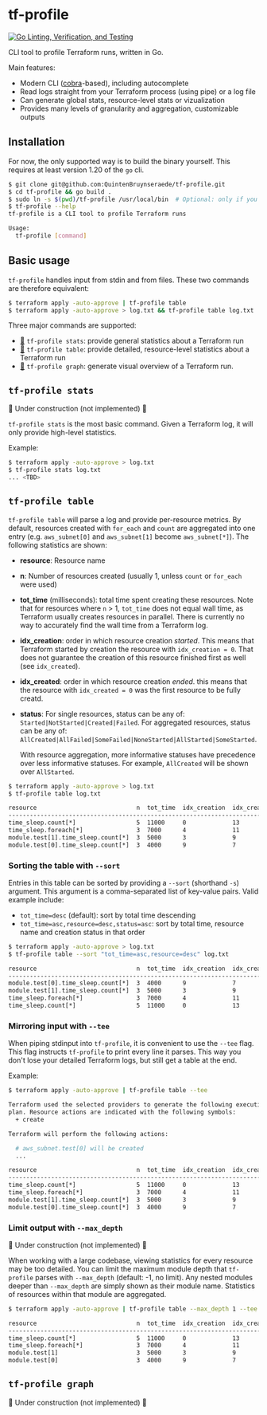 # tf-profile

[![Go Linting, Verification, and Testing](https://github.com/QuintenBruynseraede/tf-profile/actions/workflows/go-fmt-vet-tests.yml/badge.svg?branch=main)](https://github.com/QuintenBruynseraede/tf-profile/actions/workflows/go-fmt-vet-tests.yml)

CLI tool to profile Terraform runs, written in Go.

Main features:
- Modern CLI ([cobra](https://github.com/spf13/cobra)-based), including autocomplete
- Read logs straight from your Terraform process (using pipe) or a log file
- Can generate global stats, resource-level stats or vizualization
- Provides many levels of granularity and aggregation, customizable outputs

## Installation

For now, the only supported way is to build the binary yourself. This requires at least version 1.20 of the `go` cli.

```bash
$ git clone git@github.com:QuintenBruynseraede/tf-profile.git
$ cd tf-profile && go build .
$ sudo ln -s $(pwd)/tf-profile /usr/local/bin  # Optional: only if you want to run tf-profile from other directories
$ tf-profile --help
tf-profile is a CLI tool to profile Terraform runs

Usage:
  tf-profile [command]
```

## Basic usage

`tf-profile` handles input from stdin and from files. These two commands are therefore equivalent:

```bash
$ terraform apply -auto-approve | tf-profile table
$ terraform apply -auto-approve > log.txt && tf-profile table log.txt
```

Three major commands are supported:
- [🔗](#anchor_stats) `tf-profile stats`: provide general statistics about a Terraform run
- [🔗](#anchor_table) `tf-profile table`: provide detailed, resource-level statistics about a Terraform run
- [🔗](#anchor_graph) `tf-profile graph`: generate visual overview of a Terraform run.


## `tf-profile stats`
<a name="anchor_stats"></a>
🚧 Under construction (not implemented) 🚧

`tf-profile stats` is the most basic command. Given a Terraform log, it will only provide high-level statistics.

Example:
```bash
$ terraform apply -auto-approve > log.txt
$ tf-profile stats log.txt
... <TBD>
```

## `tf-profile table`
<a name="anchor_table"></a>
`tf-profile table` will parse a log and provide per-resource metrics. By default, resources created with `for_each` and `count` are aggregated into one entry (e.g. `aws_subnet[0]` and `aws_subnet[1]` become `aws_subnet[*]`). The following statistics are shown:

- **resource**: Resource name
- **n**: Number of resources created (usually 1, unless `count` or `for_each` were used)
- **tot_time** (milliseconds): total time spent creating these resources. Note that for resources where `n` > 1, `tot_time` does not equal wall time, as Terraform usually creates resources in parallel. There is currently no way to accurately find the wall time from a Terraform log.
- **idx_creation**: order in which resource creation _started_. This means that Terraform started by creation the resource with `idx_creation = 0`. That does not guarantee the creation of this resource finished first as well (see `idx_created`).
- **idx_created**: order in which resource creation _ended_. this means that the resource with `idx_created = 0` was the first resource to be fully creatd.
- **status**: For single resources, status can be any of: `Started|NotStarted|Created|Failed`. For aggregated resources, status can be any of: `AllCreated|AllFailed|SomeFailed|NoneStarted|AllStarted|SomeStarted`.
   
    With resource aggregation, more informative statuses have precedence over less informative statuses. For example, `AllCreated` will be shown over `AllStarted`.
```bash
$ terraform apply -auto-approve > log.txt
$ tf-profile table log.txt

resource                            n  tot_time  idx_creation  idx_created  status    
-------------------------------------------------------------------------------------- 
time_sleep.count[*]                 5  11000     0             13           AllCreated  
time_sleep.foreach[*]               3  7000      4             11           AllCreated  
module.test[1].time_sleep.count[*]  3  5000      3             9            AllCreated  
module.test[0].time_sleep.count[*]  3  4000      9             7            AllCreated 
```

### Sorting the table with `--sort`

Entries in this table can be sorted by providing a `--sort` (shorthand `-s`) argument. This argument is a comma-separated list of key-value pairs. Valid example include:
- `tot_time=desc` (default): sort by total time descending
- `tot_time=asc,resource=desc,status=asc`: sort by total time, resource name and creation status in that order

```bash
$ terraform apply -auto-approve > log.txt
$ tf-profile table --sort "tot_time=asc,resource=desc" log.txt

resource                            n  tot_time  idx_creation  idx_created  status      
--------------------------------------------------------------------------------------
module.test[0].time_sleep.count[*]  3  4000      9             7            AllCreated  
module.test[1].time_sleep.count[*]  3  5000      3             9            AllCreated  
time_sleep.foreach[*]               3  7000      4             11           AllCreated  
time_sleep.count[*]                 5  11000     0             13           AllCreated 
```

### Mirroring input with `--tee`

When piping stdinput into `tf-profile`, it is convenient to use the `--tee` flag. This flag instructs `tf-profile` to print every line it parses. This way you don't lose your detailed Terraform logs, but still get a table at the end.

Example:
```bash
$ terraform apply -auto-approve | tf-profile table --tee

Terraform used the selected providers to generate the following execution
plan. Resource actions are indicated with the following symbols:
  + create

Terraform will perform the following actions:

  # aws_subnet.test[0] will be created
  ...

resource                            n  tot_time  idx_creation  idx_created  status    
-------------------------------------------------------------------------------------- 
time_sleep.count[*]                 5  11000     0             13           AllCreated  
time_sleep.foreach[*]               3  7000      4             11           AllCreated  
module.test[1].time_sleep.count[*]  3  5000      3             9            AllCreated  
module.test[0].time_sleep.count[*]  3  4000      9             7            AllCreated 
```

### Limit output with `--max_depth`
🚧 Under construction (not implemented) 🚧

When working with a large codebase, viewing statistics for every resource may be too detailed. You can limit the maximum module depth that `tf-profile` parses with `--max_depth` (default: -1, no limit). Any nested modules deeper than `--max_depth` are simply shown as their module name. Statistics of resources within that module are aggregated.

```bash
$ terraform apply -auto-approve | tf-profile table --max_depth 1 --tee

resource                            n  tot_time  idx_creation  idx_created  status    
-------------------------------------------------------------------------------------- 
time_sleep.count[*]                 5  11000     0             13           AllCreated  
time_sleep.foreach[*]               3  7000      4             11           AllCreated  
module.test[1]                      3  5000      3             9            AllCreated  
module.test[0]                      3  4000      9             7            AllCreated 
```

## `tf-profile graph`
<a name="anchor_graph"></a>
🚧 Under construction (not implemented) 🚧
